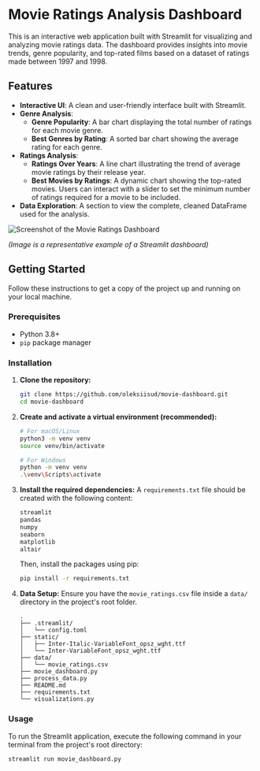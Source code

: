 # Movie Ratings Analysis Dashboard

This is an interactive web application built with Streamlit for visualizing and analyzing movie ratings data. The dashboard provides insights into movie trends, genre popularity, and top-rated films based on a dataset of ratings made between 1997 and 1998.

## Features

- **Interactive UI**: A clean and user-friendly interface built with Streamlit.
- **Genre Analysis**:
    - **Genre Popularity**: A bar chart displaying the total number of ratings for each movie genre.
    - **Best Genres by Rating**: A sorted bar chart showing the average rating for each genre.
- **Ratings Analysis**:
    - **Ratings Over Years**: A line chart illustrating the trend of average movie ratings by their release year.
    - **Best Movies by Ratings**: A dynamic chart showing the top-rated movies. Users can interact with a slider to set the minimum number of ratings required for a movie to be included.
- **Data Exploration**: A section to view the complete, cleaned DataFrame used for the analysis.

![Screenshot of the Movie Ratings Dashboard](https://imgur.com/PvVZVaF.png)

*(Image is a representative example of a Streamlit dashboard)*

## Getting Started

Follow these instructions to get a copy of the project up and running on your local machine.

### Prerequisites

-   Python 3.8+
-   `pip` package manager

### Installation

1.  **Clone the repository:**
    ```sh
    git clone https://github.com/oleksiisud/movie-dashboard.git
    cd movie-dashboard
    ```

2.  **Create and activate a virtual environment (recommended):**
    ```sh
    # For macOS/Linux
    python3 -m venv venv
    source venv/bin/activate

    # For Windows
    python -m venv venv
    .\venv\Scripts\activate
    ```

3.  **Install the required dependencies:**
    A `requirements.txt` file should be created with the following content:
    ```txt
    streamlit
    pandas
    numpy
    seaborn
    matplotlib
    altair
    ```
    Then, install the packages using pip:
    ```sh
    pip install -r requirements.txt
    ```

4.  **Data Setup:**
    Ensure you have the `movie_ratings.csv` file inside a `data/` directory in the project's root folder.

    ```
    .
    ├── .streamlit/
    │   └── config.toml
    ├── static/
    │   ├── Inter-Italic-VariableFont_opsz_wght.ttf
    │   └── Inter-VariableFont_opsz_wght.ttf
    ├── data/
    │   └── movie_ratings.csv
    ├── movie_dashboard.py
    ├── process_data.py
    ├── README.md
    ├── requirements.txt
    └── visualizations.py
    ```

### Usage

To run the Streamlit application, execute the following command in your terminal from the project's root directory:

```sh
streamlit run movie_dashboard.py